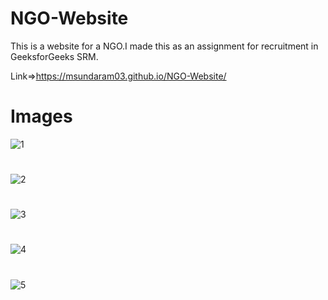 # NGO-Website

This is a website for a NGO.I made this as an assignment for recruitment in GeeksforGeeks SRM.

Link=>https://msundaram03.github.io/NGO-Website/

# Images
![1](https://user-images.githubusercontent.com/100022215/167299729-3c32988a-af82-4588-8f76-eb1e13718d51.jpeg)
#
![2](https://user-images.githubusercontent.com/100022215/167299763-8a62d0d3-2634-4c4f-90b2-232452d3526e.jpeg)
#
![3](https://user-images.githubusercontent.com/100022215/167299768-423520c2-daa0-4ccc-b31a-93652566d296.jpeg)
#
![4](https://user-images.githubusercontent.com/100022215/167299773-e5f080e5-046f-41a8-8966-be05806a0048.jpeg)
#
![5](https://user-images.githubusercontent.com/100022215/167299783-ae409af2-6cb9-4ee1-96ed-b9b7ab597689.jpeg)



